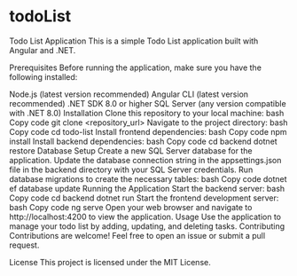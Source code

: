 # todoList
Todo List Application
This is a simple Todo List application built with Angular and .NET.

Prerequisites
Before running the application, make sure you have the following installed:

Node.js (latest version recommended)
Angular CLI (latest version recommended)
.NET SDK 8.0 or higher
SQL Server (any version compatible with .NET 8.0)
Installation
Clone this repository to your local machine:
bash
Copy code
git clone <repository_url>
Navigate to the project directory:
bash
Copy code
cd todo-list
Install frontend dependencies:
bash
Copy code
npm install
Install backend dependencies:
bash
Copy code
cd backend
dotnet restore
Database Setup
Create a new SQL Server database for the application.
Update the database connection string in the appsettings.json file in the backend directory with your SQL Server credentials.
Run database migrations to create the necessary tables:
bash
Copy code
dotnet ef database update
Running the Application
Start the backend server:
bash
Copy code
cd backend
dotnet run
Start the frontend development server:
bash
Copy code
ng serve
Open your web browser and navigate to http://localhost:4200 to view the application.
Usage
Use the application to manage your todo list by adding, updating, and deleting tasks.
Contributing
Contributions are welcome! Feel free to open an issue or submit a pull request.

License
This project is licensed under the MIT License.
